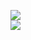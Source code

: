[![](https://img.shields.io/badge/Made%20With-Github%20Spray-lightgrey.svg?style=for-the-badge&logo=github)](https://github.com/Annihil/github-spray#32498)  
[![](https://i.imgur.com/2DrTn0Z.gif)](https://github.com/Annihil/github-spray)